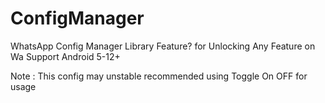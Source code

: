 # ConfigManager
WhatsApp Config Manager Library
Feature? for Unlocking Any Feature on Wa
Support Android 5-12+

Note :
This config may unstable recommended using Toggle On OFF for usage
